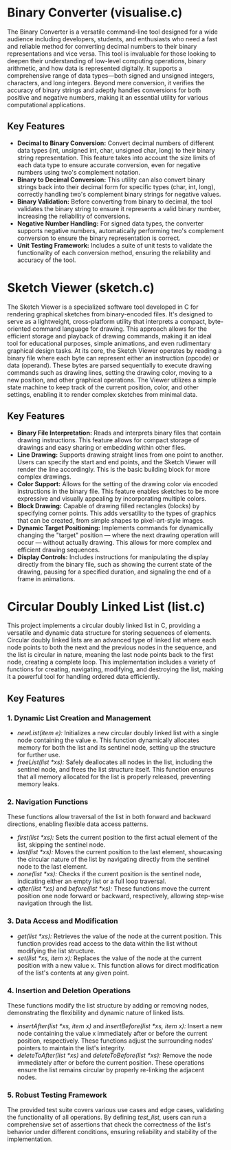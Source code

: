 # Binary Converter (visualise.c)

The Binary Converter is a versatile command-line tool designed for a wide audience including developers, students, and enthusiasts who need a fast and reliable method for converting decimal numbers to their binary representations and vice versa. This tool is invaluable for those looking to deepen their understanding of low-level computing operations, binary arithmetic, and how data is represented digitally. It supports a comprehensive range of data types—both signed and unsigned integers, characters, and long integers. Beyond mere conversion, it verifies the accuracy of binary strings and adeptly handles conversions for both positive and negative numbers, making it an essential utility for various computational applications.

## Key Features

- **Decimal to Binary Conversion:** Convert decimal numbers of different data types (int, unsigned int, char, unsigned char, long) to their binary string representation. This feature takes into account the size limits of each data type to ensure accurate conversion, even for negative numbers using two's complement notation.
- **Binary to Decimal Conversion:** This utility can also convert binary strings back into their decimal form for specific types (char, int, long), correctly handling two's complement binary strings for negative values.
- **Binary Validation:** Before converting from binary to decimal, the tool validates the binary string to ensure it represents a valid binary number, increasing the reliability of conversions.
- **Negative Number Handling:** For signed data types, the converter supports negative numbers, automatically performing two's complement conversion to ensure the binary representation is correct.
- **Unit Testing Framework:** Includes a suite of unit tests to validate the functionality of each conversion method, ensuring the reliability and accuracy of the tool.

# Sketch Viewer (sketch.c)

The Sketch Viewer is a specialized software tool developed in C for rendering graphical sketches from binary-encoded files. It's designed to serve as a lightweight, cross-platform utility that interprets a compact, byte-oriented command language for drawing. This approach allows for the efficient storage and playback of drawing commands, making it an ideal tool for educational purposes, simple animations, and even rudimentary graphical design tasks. At its core, the Sketch Viewer operates by reading a binary file where each byte can represent either an instruction (opcode) or data (operand). These bytes are parsed sequentially to execute drawing commands such as drawing lines, setting the drawing color, moving to a new position, and other graphical operations. The Viewer utilizes a simple state machine to keep track of the current position, color, and other settings, enabling it to render complex sketches from minimal data.

## Key Features

- **Binary File Interpretation:** Reads and interprets binary files that contain drawing instructions. This feature allows for compact storage of drawings and easy sharing or embedding within other files.
- **Line Drawing:** Supports drawing straight lines from one point to another. Users can specify the start and end points, and the Sketch Viewer will render the line accordingly. This is the basic building block for more complex drawings.
- **Color Support:** Allows for the setting of the drawing color via encoded instructions in the binary file. This feature enables sketches to be more expressive and visually appealing by incorporating multiple colors.
- **Block Drawing:** Capable of drawing filled rectangles (blocks) by specifying corner points. This adds versatility to the types of graphics that can be created, from simple shapes to pixel-art-style images.
- **Dynamic Target Positioning:** Implements commands for dynamically changing the "target" position — where the next drawing operation will occur — without actually drawing. This allows for more complex and efficient drawing sequences.
- **Display Controls:** Includes instructions for manipulating the display directly from the binary file, such as showing the current state of the drawing, pausing for a specified duration, and signaling the end of a frame in animations.

# Circular Doubly Linked List (list.c)

This project implements a circular doubly linked list in C, providing a versatile and dynamic data structure for storing sequences of elements. Circular doubly linked lists are an advanced type of linked list where each node points to both the next and the previous nodes in the sequence, and the list is circular in nature, meaning the last node points back to the first node, creating a complete loop. This implementation includes a variety of functions for creating, navigating, modifying, and destroying the list, making it a powerful tool for handling ordered data efficiently.

## Key Features

### 1. Dynamic List Creation and Management

- _newList(item e):_ Initializes a new circular doubly linked list with a single node containing the value e. This function dynamically allocates memory for both the list and its sentinel node, setting up the structure for further use.
- _freeList(list *xs):_ Safely deallocates all nodes in the list, including the sentinel node, and frees the list structure itself. This function ensures that all memory allocated for the list is properly released, preventing memory leaks.

### 2. Navigation Functions

These functions allow traversal of the list in both forward and backward directions, enabling flexible data access patterns.

- _first(list *xs):_ Sets the current position to the first actual element of the list, skipping the sentinel node.
- _last(list *xs):_ Moves the current position to the last element, showcasing the circular nature of the list by navigating directly from the sentinel node to the last element.
- _none(list *xs):_ Checks if the current position is the sentinel node, indicating either an empty list or a full loop traversal.
- _after(list *xs)_ and _before(list *xs):_ These functions move the current position one node forward or backward, respectively, allowing step-wise navigation through the list.

### 3. Data Access and Modification

- _get(list *xs):_ Retrieves the value of the node at the current position. This function provides read access to the data within the list without modifying the list structure.
- _set(list *xs, item x):_ Replaces the value of the node at the current position with a new value x. This function allows for direct modification of the list's contents at any given point.

### 4. Insertion and Deletion Operations

These functions modify the list structure by adding or removing nodes, demonstrating the flexibility and dynamic nature of linked lists.

- _insertAfter(list *xs, item x)_ and _insertBefore(list *xs, item x):_ Insert a new node containing the value x immediately after or before the current position, respectively. These functions adjust the surrounding nodes' pointers to maintain the list's integrity.
- _deleteToAfter(list *xs)_ and _deleteToBefore(list *xs):_ Remove the node immediately after or before the current position. These operations ensure the list remains circular by properly re-linking the adjacent nodes.

### 5. Robust Testing Framework

The provided test suite covers various use cases and edge cases, validating the functionality of all operations. By defining _test_list_, users can run a comprehensive set of assertions that check the correctness of the list's behavior under different conditions, ensuring reliability and stability of the implementation.
